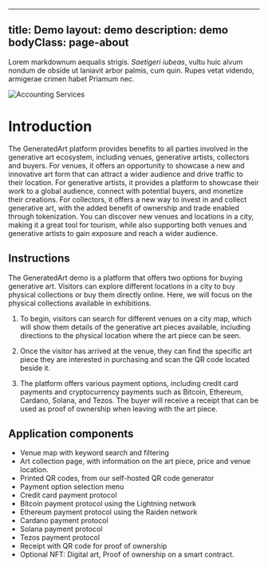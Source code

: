 
---
title: Demo
layout: demo
description: demo
bodyClass: page-about
---

Lorem markdownum aequalis strigis. _Saetigeri iubeas_, vultu huic alvum nondum
de obside ut laniavit arbor palmis, cum quin. Rupes vetat videndo, armigerae
crimen habet Priamum nec.

![Accounting Services](/images/thom-holmes-Lrfw0U_o9I0-unsplash.jpg)

# Introduction

The GeneratedArt platform provides benefits to all parties involved in the generative art ecosystem, including venues, generative artists, collectors and buyers. For venues, it offers an opportunity to showcase a new and innovative art form that can attract a wider audience and drive traffic to their location. For generative artists, it provides a platform to showcase their work to a global audience, connect with potential buyers, and monetize their creations. For collectors, it offers a new way to invest in and collect generative art, with the added benefit of ownership and trade enabled through tokenization. You can discover new venues and locations in a city, making it a great tool for tourism, while also supporting both venues and generative artists to gain exposure and reach a wider audience.

## Instructions

The GeneratedArt demo is a platform that offers two options for buying generative art. Visitors can explore different locations in a city to buy physical collections or buy them directly online. Here, we will focus on the physical collections available in exhibitions.

1. To begin, visitors can search for different venues on a city map, which will show them details of the generative art pieces available, including directions to the physical location where the art piece can be seen.

2. Once the visitor has arrived at the venue, they can find the specific art piece they are interested in purchasing and scan the QR code located beside it.

3. The platform offers various payment options, including credit card payments and cryptocurrency payments such as Bitcoin, Ethereum, Cardano, Solana, and Tezos. The buyer will receive a receipt that can be used as proof of ownership when leaving with the art piece.

## Application components

- Venue map with keyword search and filtering
- Art collection page, with information on the art piece, price and venue location.
- Printed QR codes, from our self-hosted QR code generator
- Payment option selection menu
- Credit card payment protocol
- Bitcoin payment protocol using the Lightning network
- Ethereum payment protocol using the Raiden network
- Cardano payment protocol
- Solana payment protocol
- Tezos payment protocol
- Receipt with QR code for proof of ownership
- Optional NFT: Digital art, Proof of ownership on a smart contract.

